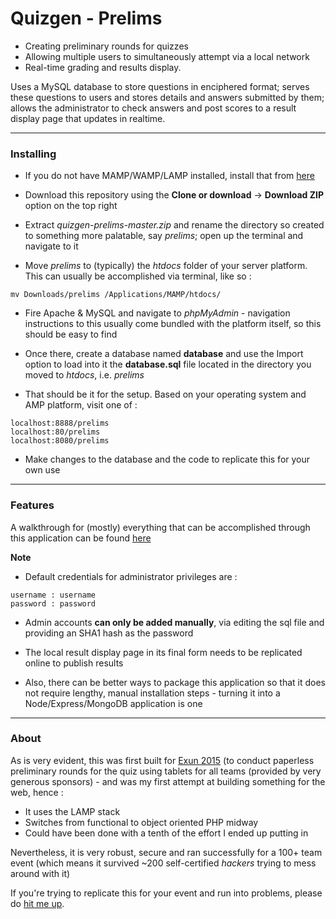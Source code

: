 Quizgen - Prelims
======

* Creating preliminary rounds for quizzes
* Allowing multiple users to simultaneously attempt via a local network
* Real-time grading and results display.

Uses a MySQL database to store questions in enciphered format; serves these questions to users and stores details and answers submitted by them; allows the administrator to check answers and post scores to a result display page that updates in realtime.

***
### Installing

* If you do not have MAMP/WAMP/LAMP installed, install that from [here](https://docs.moodle.org/29/en/Installing_AMP)

* Download this repository using the **Clone or download** -> **Download ZIP** option on the top right

* Extract *quizgen-prelims-master.zip* and rename the directory so created to something more palatable, say *prelims*; open up the terminal and navigate to it

* Move *prelims* to (typically) the *htdocs* folder of your server platform. This can usually be accomplished via terminal, like so :

````
mv Downloads/prelims /Applications/MAMP/htdocs/
````

* Fire Apache & MySQL and navigate to *phpMyAdmin* - navigation instructions to this usually come bundled with the platform itself, so this should be easy to find

* Once there, create a database named **database** and use the Import option to load into it the **database.sql** file located in the directory you moved to *htdocs*, i.e. *prelims*

* That should be it for the setup. Based on your operating system and AMP platform, visit one of :

```
localhost:8888/prelims
localhost:80/prelims
localhost:8080/prelims
```

* Make changes to the database and the code to replicate this for your own use

***
### Features

A walkthrough for (mostly) everything that can be accomplished through this application can be found
[here](http://imgur.com/a/FFxdd)

**Note**

* Default credentials for administrator privileges are :

```
username : username
password : password
```

* Admin accounts **can only be added manually**, via editing the sql file and providing an SHA1 hash as the password

* The local result display page in its final form needs to be replicated online to publish results

* Also, there can be better ways to package this application so that it does not require lengthy, manual installation steps - turning it into a Node/Express/MongoDB application is one


***
### About
As is very evident, this was first built for [Exun 2015](http://www.exunclan.com) (to conduct paperless preliminary rounds for the quiz using tablets for all teams (provided by very generous sponsors) - and was my first attempt at building something for the web, hence :
* It uses the LAMP stack
* Switches from functional to object oriented PHP midway
* Could have been done with a tenth of the effort I ended up putting in

Nevertheless, it is very robust, secure and ran successfully for a 100+ team event (which means it survived ~200 self-certified *hackers* trying to mess around with it)

If you're trying to replicate this for your event and run into problems, please do [hit me up](mailto:bharatkashyap@outlook.com).
